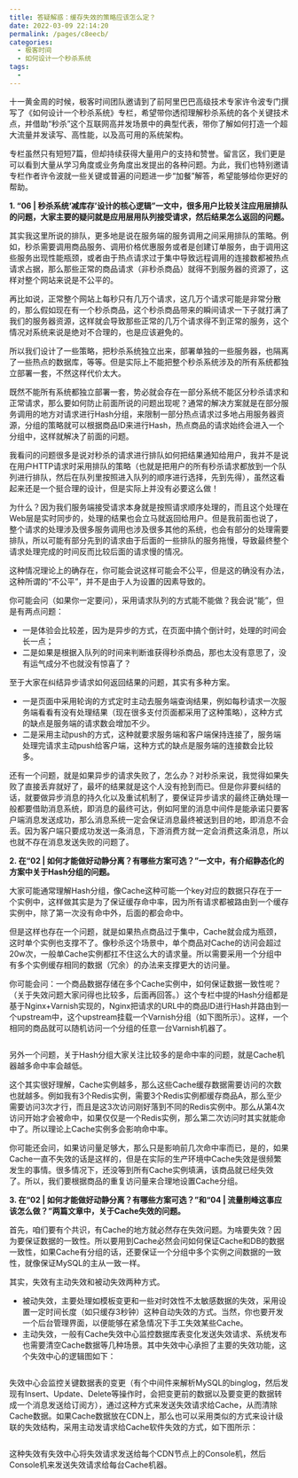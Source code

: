 ```yaml
---
title: 答疑解惑：缓存失效的策略应该怎么定？
date: 2022-03-09 22:14:20
permalink: /pages/c8eecb/
categories:
  - 极客时间
  - 如何设计一个秒杀系统
tags:
  - 
---
```

<p>十一黄金周的时候，极客时间团队邀请到了前阿里巴巴高级技术专家许令波专门撰写了《如何设计一个秒杀系统》专栏，希望带你透彻理解秒杀系统的各个关键技术点，并借助“秒杀”这个互联网高并发场景中的典型代表，带你了解如何打造一个超大流量并发读写、高性能，以及高可用的系统架构。</p><p>专栏虽然只有短短7篇，但却持续获得大量用户的支持和赞誉。留言区，我们更是可以看到大量从学习角度或业务角度出发提出的各种问题。为此，我们也特别邀请专栏作者许令波就一些关键或普遍的问题进一步“加餐”解答，希望能够给你更好的帮助。</p><p><strong>1. “06 | 秒杀系统‘减库存’设计的核心逻辑”一文中，很多用户比较关注应用层排队的问题，大家主要的疑问就是应用层用队列接受请求，然后结果怎么返回的问题。</strong></p><p>其实我这里所说的排队，更多地是说在服务端的服务调用之间采用排队的策略。例如，秒杀需要调用商品服务、调用价格优惠服务或者是创建订单服务，由于调用这些服务出现性能瓶颈，或者由于热点请求过于集中导致远程调用的连接数都被热点请求占据，那么那些正常的商品请求（非秒杀商品）就得不到服务器的资源了，这样对整个网站来说是不公平的。</p><p>再比如说，正常整个网站上每秒只有几万个请求，这几万个请求可能是非常分散的，那么假如现在有一个秒杀商品，这个秒杀商品带来的瞬间请求一下子就打满了我们的服务器资源，这样就会导致那些正常的几万个请求得不到正常的服务，这个情况对系统来说是绝对不合理的，也是应该避免的。</p><!-- [[[read_end]]] --><p>所以我们设计了一些策略，把秒杀系统独立出来，部署单独的一些服务器，也隔离了一些热点的数据库，等等。但是实际上不能把整个秒杀系统涉及的所有系统都独立部署一套，不然这样代价太大。</p><p>既然不能所有系统都独立部署一套，势必就会存在一部分系统不能区分秒杀请求和正常请求，那么要如何防止前面所说的问题出现呢？通常的解决方案就是在部分服务调用的地方对请求进行Hash分组，来限制一部分热点请求过多地占用服务器资源，分组的策略就可以根据商品ID来进行Hash，热点商品的请求始终会进入一个分组中，这样就解决了前面的问题。</p><p>我看问的问题很多是说对秒杀的请求进行排队如何把结果通知给用户，我并不是说在用户HTTP请求时采用排队的策略（也就是把用户的所有秒杀请求都放到一个队列进行排队，然后在队列里按照进入队列的顺序进行选择，先到先得），虽然这看起来还是一个挺合理的设计，但是实际上并没有必要这么做！</p><p>为什么？因为我们服务端接受请求本身就是按照请求顺序处理的，而且这个处理在Web层是实时同步的，处理的结果也会立马就返回给用户。但是我前面也说了，整个请求的处理涉及很多服务调用也涉及很多其他的系统，也会有部分的处理需要排队，所以可能有部分先到的请求由于后面的一些排队的服务拖慢，导致最终整个请求处理完成的时间反而比较后面的请求慢的情况。</p><p>这种情况理论上的确存在，你可能会说这样可能会不公平，但是这的确没有办法，这种所谓的“不公平”，并不是由于人为设置的因素导致的。</p><p>你可能会问（如果你一定要问），采用请求队列的方式能不能做？我会说“能”，但是有两点问题：</p><ul>
<li>一是体验会比较差，因为是异步的方式，在页面中搞个倒计时，处理的时间会长一点；</li>
<li>二是如果是根据入队列的时间来判断谁获得秒杀商品，那也太没有意思了，没有运气成分不也就没有惊喜了？</li>
</ul><p>至于大家在纠结异步请求如何返回结果的问题，其实有多种方案。</p><ul>
<li>一是页面中采用轮询的方式定时主动去服务端查询结果，例如每秒请求一次服务端看看有没有处理结果（现在很多支付页面都采用了这种策略），这种方式的缺点是服务端的请求数会增加不少。</li>
<li>二是采用主动push的方式，这种就要求服务端和客户端保持连接了，服务端处理完请求主动push给客户端，这种方式的缺点是服务端的连接数会比较多。</li>
</ul><p>还有一个问题，就是如果异步的请求失败了，怎么办？对秒杀来说，我觉得如果失败了直接丢弃就好了，最坏的结果就是这个人没有抢到而已。但是你非要纠结的话，就要做异步消息的持久化以及重试机制了，要保证异步请求的最终正确处理一般都要借助消息系统，即消息的最终可达，例如阿里的消息中间件是能承诺只要客户端消息发送成功，那么消息系统一定会保证消息最终被送到目的地，即消息不会丢。因为客户端只要成功发送一条消息，下游消费方就一定会消费这条消息，所以也就不存在消息发送失败的问题了。</p><p><strong>2. 在“02 | 如何才能做好动静分离？有哪些方案可选？”一文中，有介绍静态化的方案中关于Hash分组的问题。</strong></p><p>大家可能通常理解Hash分组，像Cache这种可能一个key对应的数据只存在于一个实例中，这样做其实是为了保证缓存命中率，因为所有请求都被路由到一个缓存实例中，除了第一次没有命中外，后面的都会命中。</p><p>但是这样也存在一个问题，就是如果热点商品过于集中，Cache就会成为瓶颈，这时单个实例也支撑不了。像秒杀这个场景中，单个商品对Cache的访问会超过20w次，一般单Cache实例都扛不住这么大的请求量。所以需要采用一个分组中有多个实例缓存相同的数据（冗余）的办法来支撑更大的访问量。</p><p>你可能会问：一个商品数据存储在多个Cache实例中，如何保证数据一致性呢？（关于失效问题大家问得也比较多，后面再回答。）这个专栏中提的Hash分组都是基于Nginx+Varnish实现的，Nginx把请求的URL中的商品ID进行Hash并路由到一个upstream中，这个upstream挂载一个Varnish分组（如下图所示）。这样，一个相同的商品就可以随机访问一个分组的任意一台Varnish机器了。</p><p><img src="https://static001.geekbang.org/resource/image/76/db/76b3292f992697fe117852c3159c9fdb.jpg" alt=""></p><p>另外一个问题，关于Hash分组大家关注比较多的是命中率的问题，就是Cache机器越多命中率会越低。</p><p>这个其实很好理解，Cache实例越多，那么这些Cache缓存数据需要访问的次数也就越多。例如我有3个Redis实例，需要3个Redis实例都缓存商品A，那么至少需要访问3次才行，而且是这3次访问刚好落到不同的Redis实例中。那么从第4次访问开始才会被命中，如果仅仅是一个Redis实例，那么第二次访问时其实就能命中了。所以理论上Cache实例多会影响命中率。</p><p>你可能还会问，如果访问量足够大，那么只是影响前几次命中率而已，是的，如果Cache一直不失效的话是这样的，但是在实际的生产环境中Cache失效是很频繁发生的事情。很多情况下，还没等到所有Cache实例填满，该商品就已经失效了。所以，我们要根据商品的重复访问量来合理地设置Cache分组。</p><p><strong>3. 在“02 | 如何才能做好动静分离？有哪些方案可选？”和“04 | 流量削峰这事应该怎么做？”两篇文章中，关于Cache失效的问题。</strong></p><p>首先，咱们要有个共识，有Cache的地方就必然存在失效问题。为啥要失效？因为要保证数据的一致性。所以要用到Cache必然会问如何保证Cache和DB的数据一致性，如果Cache有分组的话，还要保证一个分组中多个实例之间数据的一致性，就像保证MySQL的主从一致一样。</p><p>其实，失效有主动失效和被动失效两种方式。</p><ul>
<li>被动失效，主要处理如模板变更和一些对时效性不太敏感数据的失效，采用设置一定时间长度（如只缓存3秒钟）这种自动失效的方式。当然，你也要开发一个后台管理界面，以便能够在紧急情况下手工失效某些Cache。</li>
<li>主动失效，一般有Cache失效中心监控数据库表变化发送失效请求、系统发布也需要清空Cache数据等几种场景。其中失效中心承担了主要的失效功能，这个失效中心的逻辑图如下：</li>
</ul><p><img src="https://static001.geekbang.org/resource/image/7e/54/7e9b45adfc8b31616d9c675415bfdd54.jpg" alt=""></p><p>失效中心会监控关键数据表的变更（有个中间件来解析MySQL的binglog，然后发现有Insert、Update、Delete等操作时，会把变更前的数据以及要变更的数据转成一个消息发送给订阅方），通过这种方式来发送失效请求给Cache，从而清除Cache数据。如果Cache数据放在CDN上，那么也可以采用类似的方式来设计级联的失效结构，采用主动发请求给Cache软件失效的方式，如下图所示：</p><p><img src="https://static001.geekbang.org/resource/image/4b/71/4bdba84115a2386409fee083e96f8671.jpg" alt=""></p><p>这种失效有失效中心将失效请求发送给每个CDN节点上的Console机，然后Console机来发送失效请求给每台Cache机器。</p><p></p>
